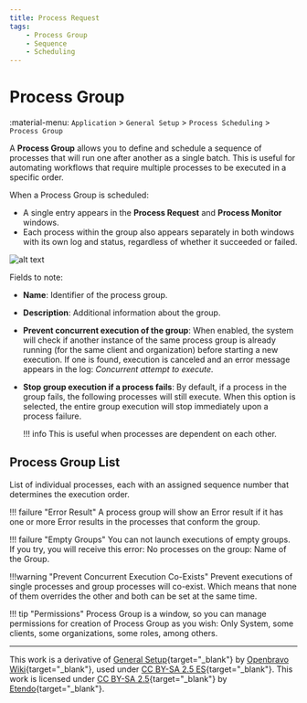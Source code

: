 ```yaml
---
title: Process Request
tags:
    - Process Group
    - Sequence
    - Scheduling
---
```


# Process Group

:material-menu: `Application` > `General Setup` > `Process Scheduling` > `Process Group`

A **Process Group** allows you to define and schedule a sequence of processes that will run one after another as a single batch. This is useful for automating workflows that require multiple processes to be executed in a specific order.

When a Process Group is scheduled:

- A single entry appears in the **Process Request** and **Process Monitor** windows.
- Each process within the group also appears separately in both windows with its own log and status, regardless of whether it succeeded or failed.

![alt text](../../../../assets/user-guide/etendo-classic/basic-features/general-setup/process-scheduling/process-group.png)

Fields to note:

- **Name**: Identifier of the process group.
- **Description**: Additional information about the group.
- **Prevent concurrent execution of the group**: When enabled, the system will check if another instance of the same process group is already running (for the same client and organization) before starting a new execution. If one is found, execution is canceled and an error message appears in the log: _Concurrent attempt to execute._
- **Stop group execution if a process fails**: By default, if a process in the group fails, the following processes will still execute. When this option is selected, the entire group execution will stop immediately upon a process failure.

    !!! info
        This is useful when processes are dependent on each other.

## Process Group List

List of individual processes, each with an assigned sequence number that determines the execution order.



!!! failure "Error Result"
    A process group will show an Error result if it has one or more Error results in the processes that conform the group.

!!! failure "Empty Groups"
    You can not launch executions of empty groups. If you try, you will receive this error: No processes on the group: Name of the Group.

!!!warning "Prevent Concurrent Execution Co-Exists"
    Prevent executions of single processes and group processes will co-exist. Which means that none of them overrides the other and both can be set at the same time.

!!! tip "Permissions"
    Process Group is a window, so you can manage permissions for creation of Process Group as you wish: Only System, some clients, some organizations, some roles, among others.

---

This work is a derivative of [General Setup](https://wiki.openbravo.com/wiki/General_Setup){target="_blank"} by [Openbravo Wiki](http://wiki.openbravo.com/wiki/Welcome_to_Openbravo){target="_blank"}, used under [CC BY-SA 2.5 ES](https://creativecommons.org/licenses/by-sa/2.5/es/){target="_blank"}. This work is licensed under [CC BY-SA 2.5](https://creativecommons.org/licenses/by-sa/2.5/){target="_blank"} by [Etendo](https://etendo.software){target="_blank"}.